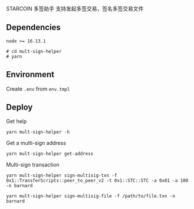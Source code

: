 STARCOIN 多签助手
支持发起多签交易，签名多签交易文件

## Dependencies

```
node >= 16.13.1

# cd mult-sign-helper
# yarn
```

## Environment

Create `.env` from `env.tmpl`

## Deploy 
Get help
```
yarn mult-sign-helper -h
```

Get a multi-sign address

```
yarn mult-sign-helper get-address
```

Multi-sign transaction

```
yarn mult-sign-helper sign-multisig-txn -f 0x1::TransferScripts::peer_to_peer_v2 -t 0x1::STC::STC -a 0x01 -a 100 -n barnard
```
```
yarn mult-sign-helper sign-multisig-file -f /path/to/file.txn -n barnard
```
